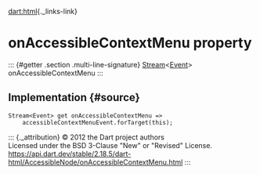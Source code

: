 [dart:html](../../dart-html/dart-html-library){._links-link}

onAccessibleContextMenu property
================================

::: {#getter .section .multi-line-signature}
[Stream](../../dart-async/stream-class)\<[Event](../event-class)\>
onAccessibleContextMenu
:::

Implementation {#source}
--------------

``` {.language-dart data-language="dart"}
Stream<Event> get onAccessibleContextMenu =>
    accessibleContextMenuEvent.forTarget(this);
```

::: {._attribution}
© 2012 the Dart project authors\
Licensed under the BSD 3-Clause \"New\" or \"Revised\" License.\
<https://api.dart.dev/stable/2.18.5/dart-html/AccessibleNode/onAccessibleContextMenu.html>
:::
